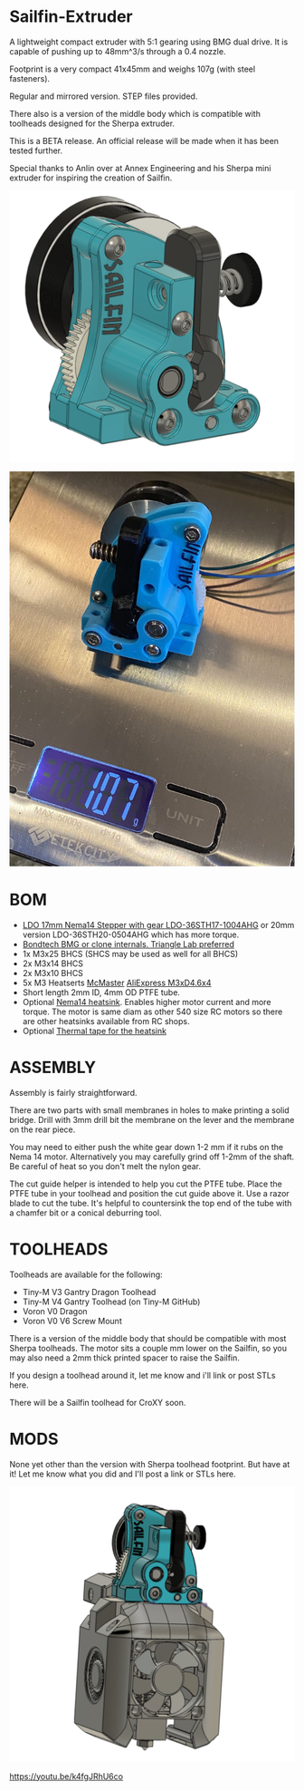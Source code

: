 # Sailfin-Extruder
A lightweight compact extruder with 5:1 gearing using BMG dual drive.   It is capable of pushing up to 48mm^3/s through a 0.4 nozzle.

Footprint is a very compact 41x45mm and weighs 107g (with steel fasteners).

Regular and mirrored version.   STEP files provided.  

There also is a version of the middle body which is compatible with toolheads designed for the Sherpa extruder.

This is a BETA release.  An official release will be made when it has been tested further.

Special thanks to Anlin over at Annex Engineering and his Sherpa mini extruder for inspiring the creation of Sailfin.

![Sailfin](https://github.com/CroXY3D/Sailfin-Extruder/blob/main/images/sailfin_large.png)

![Sailfin Scale](https://github.com/CroXY3D/Sailfin-Extruder/blob/main/images/sailfin_scale.jpg)


# BOM
* [LDO 17mm Nema14 Stepper with gear LDO-36STH17-1004AHG](https://www.printedsolid.com/products/ldo-nema-14-motor-ldo-36sth17-1004ahg?variant=32690500370517) or 20mm version LDO-36STH20-0504AHG which has more torque.
* [Bondtech BMG or clone internals.  Triangle Lab preferred](https://www.aliexpress.com/item/4000021186440.html)
* 1x M3x25 BHCS (SHCS may be used as well for all BHCS)
* 2x M3x14 BHCS
* 2x M3x10 BHCS
* 5x M3 Heatserts [McMaster](https://www.mcmaster.com/94459A130/) [AliExpress M3xD4.6x4](https://www.aliexpress.com/item/4000232858343.html)
* Short length 2mm ID, 4mm OD PTFE tube.
* Optional [Nema14 heatsink](https://www.filastruder.com/products/heatsink-for-pg35l-geared-stepper-motor?_pos=5&_sid=4f2b94743&_ss=r).  Enables higher motor current and more torque.  The motor is same diam as other 540 size RC motors so there are other heatsinks available from RC shops.
* Optional [Thermal tape for the heatsink](https://smile.amazon.com/Thermal-Adhesive-Performance-Heatsink-Computer/dp/B085CLXM7J/ref=sr_1_3?dchild=1&keywords=thermal+tape&qid=1617072316&sr=8-3)

# ASSEMBLY
Assembly is fairly straightforward.  

There are two parts with small membranes in holes to make printing a solid bridge.  Drill with 3mm drill bit the membrane on the lever and the membrane on the rear piece.

You may need to either push the white gear down 1-2 mm if it rubs on the Nema 14 motor.  Alternatively you may carefully grind off 1-2mm of the shaft.  Be careful of heat so you don't melt the nylon gear.

The cut guide helper is intended to help you cut the PTFE tube.   Place the PTFE tube in your toolhead and position the cut guide above it.  Use a razor blade to cut the tube.  It's helpful to countersink the top end of the tube with a chamfer bit or a conical deburring tool.

# TOOLHEADS

Toolheads are available for the following:
* Tiny-M V3 Gantry Dragon Toolhead
* Tiny-M V4 Gantry Toolhead (on Tiny-M GitHub)
* Voron V0 Dragon
* Voron V0 V6 Screw Mount

There is a version of the middle body that should be compatible with most Sherpa toolheads.  The motor sits a couple mm lower on the Sailfin, so you may also need a 2mm thick printed spacer to raise the Sailfin.

If you design a toolhead around it, let me know and i'll link or post STLs here.

There will be a Sailfin toolhead for CroXY soon.   

# MODS

None yet other than the version with Sherpa toolhead footprint.  But have at it!  Let me know what you did and I'll post a link or STLs here.

![Tiny-M Toolhead](https://github.com/CroXY3D/Sailfin-Extruder/blob/main/images/tiny_m_dragon.png)

https://youtu.be/k4fgJRhU6co
